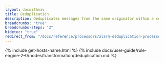 ```yaml
---
layout: docwithnav
title: Deduplication
description: Deduplicates messages from the same originator within a configurable time interval using strategies to return either the first, last, or all messages as a combined result.
breadcrumbs: "true"
breadcrumbs-steps: "2"
hidetoc: "true"
redirect_from: "/docs/reference/processors/alarm-deduplication-processor/"
---
```


{% include get-hosts-name.html %}
{% include docs/user-guide/rule-engine-2-0/nodes/transformation/deduplication.md %}
